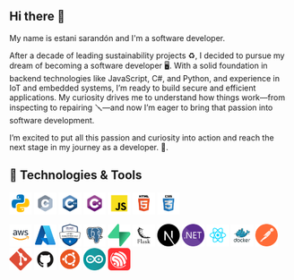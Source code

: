 ## Hi there 👋

My name is estani sarandón and I'm a software developer.

After a decade of leading sustainability projects ♻️, I decided to pursue my dream of becoming a software developer 🖥️. 
With a solid foundation in backend technologies like JavaScript, C#, and Python, and experience in IoT and embedded systems, I’m ready to build secure and efficient applications. My curiosity drives me to understand how things work—from inspecting to repairing 🪛—and now I’m eager to bring that passion into software development. 

I’m excited to put all this passion and curiosity into action and reach the next stage in my journey as a developer. 🚀.

🔧 Technologies & Tools
---
<p align="left"> 

<img src="./icons/python.svg" alt="python" width="40" height="40"/> <img src="./icons/c.svg" alt="c" width="40" height="40"/> <img src="./icons/c++.svg" alt="cplusplus" width="40" height="40"/> <img src="./icons/cSharp.svg" alt="csharp" width="40" height="40"/> <img src="./icons/javascript.svg" alt="javascript" width="40" height="40"/> <img src="./icons/html.svg" alt="html5" width="40" height="40"/> <img src="./icons/css.svg" alt="css3" width="40" height="40"/> 

<img src="./icons/amazon.svg" alt="aws" width="40" height="40"/> <img src="./icons/azure.svg" alt="azure" width="40" height="40"/> <img src="./icons/az-900.png" alt="az-900" width="40" height="40"/> <img src="./icons/postgresql.svg" alt="postgresql" width="40" height="40"/> <img src="./icons/supabase.svg" alt="supabase" width="40" height="40"/> <img src="./icons/flask.svg" alt="flask" width="40" height="40"/> <img src="./icons/nextjs.svg" alt="nextjs" width="40" height="40"/> <img src="./icons/dotnet.svg" alt="dotnet" width="40" height="40"/> <img src="./icons/react.svg" alt="react" width="40" height="40"/> <img src="./icons/docker.svg" alt="docker" width="40" height="40"/> <img src="./icons/postman.svg" alt="postman" width="40" height="40"/> <img src="./icons/git.svg" alt="git" width="40" height="40"/> <img src="./icons/github.svg" alt="github" width="40" height="40"/> <img src="./icons/ubuntu.svg" alt="ubuntu" width="40" height="40"/> <img src="./icons/arduino.svg" alt="arduino" width="40" height="40"/> <img src="./icons/espressif.svg" alt="espressif" width="40" height="40"/> 



</p>

